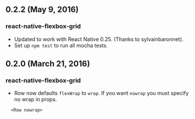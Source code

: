 ## 0.2.2 (May 9, 2016)

### react-native-flexbox-grid
- Updated to work with React Native 0.25. (Thanks to sylvainbaronnet).
- Set up `npm test` to run all mocha tests.


## 0.2.0 (March 21, 2016)

### react-native-flexbox-grid
- Row now defaults `flexWrap` to `wrap`. If you want `nowrap` you must specify no wrap in props.
```
  <Row nowrap>
```

